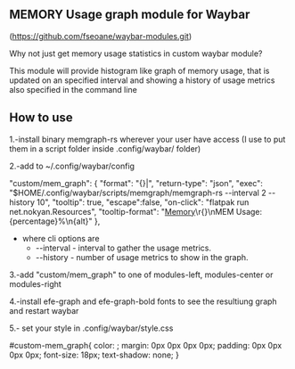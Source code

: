 MEMORY Usage graph module for Waybar
---------------------------------------------
(https://github.com/fseoane/waybar-modules.git)

Why not just get memory usage statistics in custom waybar module?

This module will provide histogram like graph of memory usage, that is updated on an specified interval and showing a history of usage metrics also specified in the command line

How to use
----------

1.-install binary memgraph-rs wherever your user have access (I use to put them in a script folder inside .config/waybar/ folder)

2.-add to ~/.config/waybar/config

"custom/mem_graph": {
    "format": "{}|",
    "return-type": "json",
    "exec": "$HOME/.config/waybar/scripts/memgraph/memgraph-rs --interval 2 --history 10",
    "tooltip": true,
    "escape":false,
    "on-click": "flatpak run net.nokyan.Resources",
    "tooltip-format": "<u>Memory</u>\r<span font='30' font-family='efe-graph'>{}</span>\nMEM Usage: {percentage}%\n{alt}"
},
* where cli options are
  * --interval - interval to gather the usage metrics.
  * --history  - number of usage metrics to show in the graph.

3.-add "custom/mem_graph" to one of modules-left, modules-center or modules-right

4.-install efe-graph and efe-graph-bold fonts to see the resultiung graph and restart waybar

5.- set your style in .config/waybar/style.css

#custom-mem_graph{
    color: <your background color>;
    margin: 0px 0px 0px 0px;
    padding: 0px 0px 0px 0px;
    font-size: 18px;
    text-shadow: none;
}
